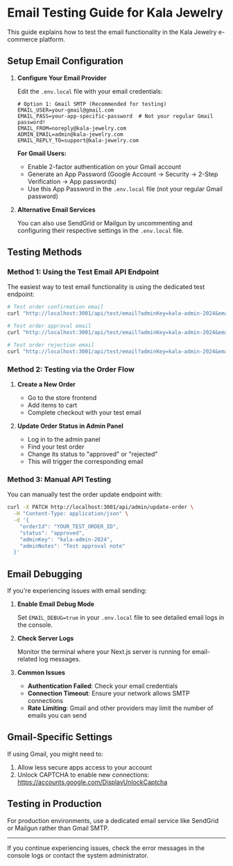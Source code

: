 # Email Testing Guide for Kala Jewelry

This guide explains how to test the email functionality in the Kala Jewelry e-commerce platform.

## Setup Email Configuration

1. **Configure Your Email Provider**

   Edit the `.env.local` file with your email credentials:

   ```
   # Option 1: Gmail SMTP (Recommended for testing)
   EMAIL_USER=your-gmail@gmail.com
   EMAIL_PASS=your-app-specific-password  # Not your regular Gmail password!
   EMAIL_FROM=noreply@kala-jewelry.com
   ADMIN_EMAIL=admin@kala-jewelry.com
   EMAIL_REPLY_TO=support@kala-jewelry.com
   ```

   **For Gmail Users:**
   - Enable 2-factor authentication on your Gmail account
   - Generate an App Password (Google Account → Security → 2-Step Verification → App passwords)
   - Use this App Password in the `.env.local` file (not your regular Gmail password)

2. **Alternative Email Services**

   You can also use SendGrid or Mailgun by uncommenting and configuring their respective settings in the `.env.local` file.

## Testing Methods

### Method 1: Using the Test Email API Endpoint

The easiest way to test email functionality is using the dedicated test endpoint:

```bash
# Test order confirmation email
curl "http://localhost:3001/api/test/email?adminKey=kala-admin-2024&email=recipient@example.com&type=confirmation"

# Test order approval email
curl "http://localhost:3001/api/test/email?adminKey=kala-admin-2024&email=recipient@example.com&type=approval"

# Test order rejection email
curl "http://localhost:3001/api/test/email?adminKey=kala-admin-2024&email=recipient@example.com&type=rejection"
```

### Method 2: Testing via the Order Flow

1. **Create a New Order**
   - Go to the store frontend
   - Add items to cart
   - Complete checkout with your test email

2. **Update Order Status in Admin Panel**
   - Log in to the admin panel
   - Find your test order
   - Change its status to "approved" or "rejected"
   - This will trigger the corresponding email

### Method 3: Manual API Testing

You can manually test the order update endpoint with:

```bash
curl -X PATCH http://localhost:3001/api/admin/update-order \
  -H "Content-Type: application/json" \
  -d '{
    "orderId": "YOUR_TEST_ORDER_ID",
    "status": "approved",
    "adminKey": "kala-admin-2024",
    "adminNotes": "Test approval note"
  }'
```

## Email Debugging

If you're experiencing issues with email sending:

1. **Enable Email Debug Mode**
   
   Set `EMAIL_DEBUG=true` in your `.env.local` file to see detailed email logs in the console.

2. **Check Server Logs**
   
   Monitor the terminal where your Next.js server is running for email-related log messages.

3. **Common Issues**

   - **Authentication Failed**: Check your email credentials
   - **Connection Timeout**: Ensure your network allows SMTP connections
   - **Rate Limiting**: Gmail and other providers may limit the number of emails you can send

## Gmail-Specific Settings

If using Gmail, you might need to:

1. Allow less secure apps access to your account
2. Unlock CAPTCHA to enable new connections: https://accounts.google.com/DisplayUnlockCaptcha

## Testing in Production

For production environments, use a dedicated email service like SendGrid or Mailgun rather than Gmail SMTP.

---

If you continue experiencing issues, check the error messages in the console logs or contact the system administrator.
